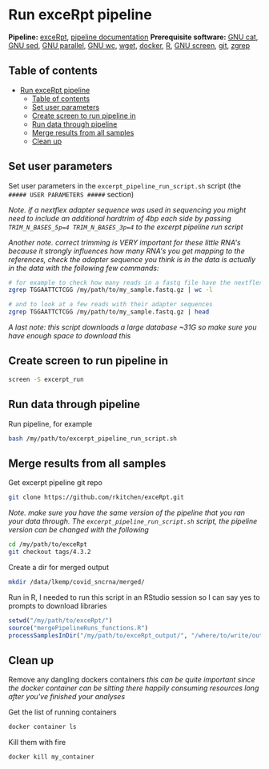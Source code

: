 # Run exceRpt pipeline

**Pipeline:** [exceRpt](https://github.com/rkitchen/exceRpt), [pipeline documentation](https://rkitchen.github.io/exceRpt/)
**Prerequisite software:** [GNU cat](https://www.gnu.org/software/coreutils/manual/html_node/cat-invocation.html), [GNU sed](https://www.gnu.org/software/sed/), [GNU parallel](https://www.gnu.org/software/parallel/), [GNU wc](https://www.gnu.org/software/coreutils/manual/html_node/wc-invocation.html), [wget](https://www.gnu.org/software/wget/), [docker](https://docs.docker.com/get-docker/), [R](https://www.r-project.org/), [GNU screen](https://www.gnu.org/software/screen/), [git](https://git-scm.com/), [zgrep](https://linux.die.net/man/1/zgrep)

## Table of contents

- [Run exceRpt pipeline](#run-excerpt-pipeline)
  - [Table of contents](#table-of-contents)
  - [Set user parameters](#set-user-parameters)
  - [Create screen to run pipeline in](#create-screen-to-run-pipeline-in)
  - [Run data through pipeline](#run-data-through-pipeline)
  - [Merge results from all samples](#merge-results-from-all-samples)
  - [Clean up](#clean-up)

## Set user parameters

Set user parameters in the `excerpt_pipeline_run_script.sh` script (the `##### USER PARAMETERS #####` section)

*Note. if a nextflex adapter sequence was used in sequencing you might need to include an additional hardtrim of 4bp each side by passing `TRIM_N_BASES_5p=4 TRIM_N_BASES_3p=4` to the excerpt pipeline run script*

*Another note. correct trimming is VERY important for these little RNA's because it strongly influences how many RNA's you get mapping to the references, check the adapter sequence you think is in the data is actually in the data with the following few commands:*

```bash
# for example to check how many reads in a fastq file have the nextflex adapter
zgrep TGGAATTCTCGG /my/path/to/my_sample.fastq.gz | wc -l

# and to look at a few reads with their adapter sequences
zgrep TGGAATTCTCGG /my/path/to/my_sample.fastq.gz | head
```

*A last note: this script downloads a large database ~31G so make sure you have enough space to download this*

## Create screen to run pipeline in

```bash
screen -S excerpt_run
```

## Run data through pipeline

Run pipeline, for example

```bash
bash /my/path/to/excerpt_pipeline_run_script.sh
```

## Merge results from all samples

Get excerpt pipeline git repo

```bash
git clone https://github.com/rkitchen/exceRpt.git
```

*Note. make sure you have the same version of the pipeline that you ran your data through. The `excerpt_pipeline_run_script.sh` script, the pipeline version can be changed with the following*

```bash
cd /my/path/to/exceRpt
git checkout tags/4.3.2
```

Create a dir for merged output

```bash
mkdir /data/lkemp/covid_sncrna/merged/
```

Run in R, I needed to run this script in an RStudio session so I can say yes to prompts to download libraries

```r
setwd("/my/path/to/exceRpt/")
source("mergePipelineRuns_functions.R")
processSamplesInDir("/my/path/to/exceRpt_output/", "/where/to/write/output/files/")
```

## Clean up

Remove any dangling dockers containers *this can be quite important since the docker container can be sitting there happily consuming resources long after you've finished your analyses*

Get the list of running containers

```bash
docker container ls
```

Kill them with fire

```bash
docker kill my_container
```
